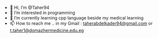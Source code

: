 - 👋 Hi, I’m @Taher94
- 👀 I’m interested in programming
- 🌱 I’m currently learning cpp language beside my medical learning
- 📫 How to reach me .. in my Gmail : taherabdelkader94@gmail.com or t.taher1@domazhermedicine.edu.eg

<!---
Taher94/Taher94 is a ✨ special ✨ repository because its `README.md` (this file) appears on your GitHub profile.
You can click the Preview link to take a look at your changes.
--->
